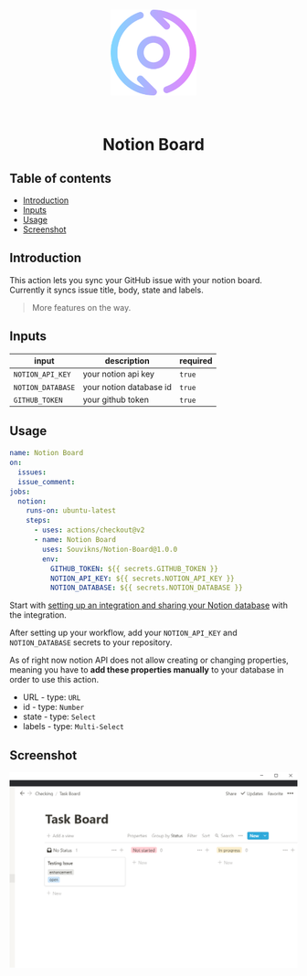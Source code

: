 <h1 align="center">

<img src="./screenshots/iterative.png" alt="logo" width="150" />

<br>
<br>

Notion Board

</h1>

## Table of contents
- [Introduction](#introduction)
- [Inputs](#inputs)
- [Usage](#usage)
- [Screenshot](#screenshot)

## Introduction 
This action lets you sync your GitHub issue with your notion board. Currently it syncs issue title, body, state and labels. 

> More features on the way.

## Inputs

|input|description|required|
|-----|-----------|--------|
|`NOTION_API_KEY`|your notion api key|`true`|
|`NOTION_DATABASE`|your notion database id|`true`|
|`GITHUB_TOKEN`|your github token|`true`| (automatically created)

## Usage
```yml
name: Notion Board
on:
  issues:
  issue_comment:
jobs:
  notion:
    runs-on: ubuntu-latest
    steps:
      - uses: actions/checkout@v2
      - name: Notion Board
        uses: Souvikns/Notion-Board@1.0.0
        env: 
          GITHUB_TOKEN: ${{ secrets.GITHUB_TOKEN }}
          NOTION_API_KEY: ${{ secrets.NOTION_API_KEY }}
          NOTION_DATABASE: ${{ secrets.NOTION_DATABASE }}
```

Start with [setting up an integration and sharing your Notion database](https://developers.notion.com/docs/getting-started) with the integration.

After setting up your workflow, add your `NOTION_API_KEY` and `NOTION_DATABASE` secrets to your repository.

As of right now notion API does not allow creating or changing properties, meaning you have to **add these properties manually** to your database in order to use this action. 
- URL - type: `URL`
- id - type: `Number`
- state - type: `Select`
- labels - type: `Multi-Select`

## Screenshot
![board](./screenshots/notion-board.PNG)
